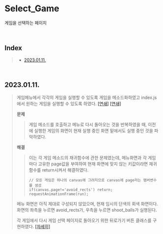 # Select_Game

게임을 선택하는 페이지

<br/>

## Index

> - [2023.01.11.](#20230111)

<br/>

## 2023.01.11.

> 게임메뉴에서 각각의 게임을 실행할 수 있도록 게임을 메소드화하였고 index.js에서 원하는 게임을 실행할 수 있도록 하였다.
> [[연쇄]](./shoot_balls.md#20230111) [[연쇄]](./avoid_rects.md#20230111)
>
> **문제**
>
> > 게임 메소드를 호출하고 메뉴로 다시 돌아오는 것을 반복하였을 때, 이전에 실행한 게임의 화면이 현재 실행 중인 화면 밑에서도 실행 중인 것을 파악하였다.
>
> **해결**
>
> > 이는 각 게임 메소드의 재귀함수에 관한 문제였는데, 메뉴화면과 각 게임마다 고유한 page값을 부여하여 현재 화면에 맞지 않는 키값이라면 재귀함수를 return시켜서 해결하였다.
> >
> > ```
> > // 모든 게임은 하나의 canvas에 그려지므로 canvas에 page라는 멤버변수를 생성
> > if(canvas.page!='avoid_rects') return;
> > requestAnimationFrame(run);
> > ```
> 메뉴 화면은 아직 제대로 구성되지 않았으며, 현재 임시의 단색의 회색 화면이다. 화면의 좌측을 누르면 avoid_rects가, 우측을 누르면 shoot_balls가 실행된다.  
>
> 각 게임에서 다시 게임 선택 페이지로 돌아오기 위한 뒤로가기 버튼 클래스를 구현하였다. [[자세히]](./essential.md/#20230111)  